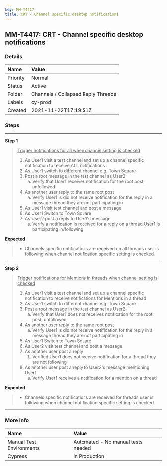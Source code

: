 ```yaml
---
key: MM-T4417
title: CRT - Channel specific desktop notifications
---
```


## MM-T4417: CRT - Channel specific desktop notifications

### Details

| Name     | Value                              |
| :------- | :--------------------------------- |
| Priority | Normal                             |
| Status   | Active                             |
| Folder   | Channels / Collapsed Reply Threads |
| Labels   | cy-prod                            |
| Created  | 2021-11-22T17:19:51Z               |

### Steps

<hr/>

**Step 1**

> <article><u>Trigger notifications for all when channel setting is checked</u><ol><li>As User1 visit a test channel and set up a channel specific notification to receive ALL notifications </li><li>As User1 switch to different channel e.g. Town Square</li><li>Post a root message in the test channel as User2<ol style="list-style-type:lower-alpha"><li>Verify that User1 receives notification for the root post, unfollowed</li></ol></li><li>As another user reply to the same root post<ol style="list-style-type:lower-alpha"><li>Verify User1 is did not receive notification for the reply in a message thread they are not participating in</li></ol></li><li>As User1 visit test channel and post a message</li><li>As User1 Switch to Town Square</li><li>As User2 post a reply to User1's message <ol style="list-style-type:lower-alpha"><li>Verify a notification is received for a reply on a thread User1 is participating in/following</li></ol></li></ol></article>

**Expected**

> <article><ul><li>Channels specific notifications are received on all threads user is following when channel notification specific setting is checked</li></ul></article>

<hr/>

**Step 2**

> <article><u>Trigger notifications for Mentions in threads when channel setting is checked</u><ol><li>As User1 visit a test channel and set up a channel specific notification to receive notifications for Mentions in a thread </li><li>As User1 switch to different channel e.g. Town Square</li><li>Post a root message in the test channel as User2<ol style="list-style-type:lower-alpha"><li>Verify that User1 does not receives notification for the root post, unfollowed</li></ol></li><li>As another user reply to the same root post<ol style="list-style-type:lower-alpha"><li>Verify User1 is did not receive notification for the reply in a message thread they are not participating in</li></ol></li><li>As User1 Switch to Town Square</li><li>As User2 visit test channel and post a message</li><li>As another user post a reply<ol><li>Verified User1 does not receive notification for a thread they are not following</li></ol></li><li>As another user post a reply to User2's message mentioning User1 <ol style="list-style-type:lower-alpha"><li>Verify User1 receives a notification for a mention on a thread </li></ol></li></ol></article>

**Expected**

> <article><ul><li>Channels specific notifications are received for threads user is following when channel notification specific setting is checked</li></ul></article>

<hr/>

### More Info

| Name                     | Value                              |
| :----------------------- | :--------------------------------- |
| Manual Test Environments | Automated - No manual tests needed |
| Cypress                  | in Production                      |

